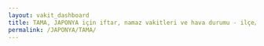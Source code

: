 ```yaml
---
layout: vakit_dashboard
title: TAMA, JAPONYA için iftar, namaz vakitleri ve hava durumu - ilçe/eyalet seç
permalink: /JAPONYA/TAMA/
---
```


<script type="text/javascript">
  var GLOBAL_COUNTRY = 'JAPONYA';
  var GLOBAL_CITY = 'TAMA';
  var GLOBAL_STATE = '';
  var lat = 72;
  var lon = 21;
</script>
